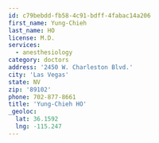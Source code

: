 ```yaml
---
id: c79bebdd-fb58-4c91-bdff-4fabac14a206
first_name: Yung-Chieh
last_name: HO
license: M.D.
services:
  - anesthesiology
category: doctors
address: '2450 W. Charleston Blvd.'
city: 'Las Vegas'
state: NV
zip: '89102'
phone: 702-877-8661
title: 'Yung-Chieh HO'
_geoloc:
  lat: 36.1592
  lng: -115.247
---
```

